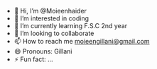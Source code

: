 - 👋 Hi, I’m @Moieenhaider
- 👀 I’m interested in coding
- 🌱 I’m currently learning F.S.C 2nd year
- 💞️ I’m looking to collaborate 
- 📫 How to reach me moieengillani@gmail.com
- 😄 Pronouns: Gillani 
- ⚡ Fun fact: ...

<!---
Moieenhaider/Moieenhaider is a ✨ special ✨ repository because its `README.md` (this file) appears on your GitHub profile.
You can click the Preview link to take a look at your changes.
--->
